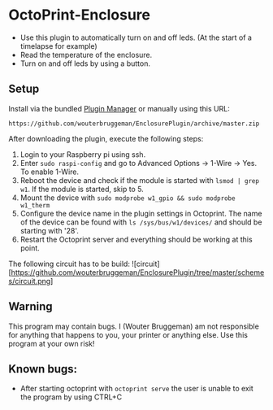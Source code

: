 # OctoPrint-Enclosure

- Use this plugin to automatically turn on and off leds. (At the start of a timelapse for example)
- Read the temperature of the enclosure.
- Turn on and off leds by using a button.

## Setup

Install via the bundled [Plugin Manager](https://github.com/foosel/OctoPrint/wiki/Plugin:-Plugin-Manager)
or manually using this URL:

    https://github.com/wouterbruggeman/EnclosurePlugin/archive/master.zip

After downloading the plugin, execute the following steps:
1. Login to your Raspberry pi using ssh.
2. Enter ``sudo raspi-config`` and go to Advanced Options -> 1-Wire -> Yes. To enable 1-Wire.
3. Reboot the device and check if the module is started with ``lsmod | grep w1``. If the module is 
started, skip to 5.
4. Mount the device with ``sudo modprobe w1_gpio && sudo modprobe w1_therm``
5.  Configure the device name in the plugin settings in Octoprint. The name of the device can 
be found with ``ls /sys/bus/w1/devices/`` and should be starting with '28'.
6. Restart the Octoprint server and everything should be working at this point.

The following circuit has to be build:
![circuit][https://github.com/wouterbruggeman/EnclosurePlugin/tree/master/schemes/circuit.png]

## Warning
This program may contain bugs. I (Wouter Bruggeman) am not responsible for anything that happens
to you, your printer or anything else. Use this program at your own risk!

## Known bugs:
- After starting octoprint with ``octoprint serve`` the user is unable to exit the program by 
using CTRL+C
